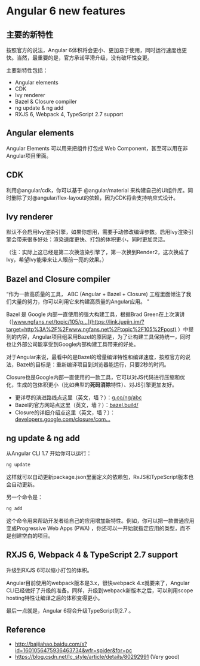# Angular 6 new features

## 主要的新特性

按照官方的说法，Angular 6体积将会更小、更加易于使用，同时运行速度也更快。当然，最重要的是，官方承诺平滑升级，没有破坏性变更。

主要新特性包括：

- Angular elements
- CDK
- Ivy renderer
- Bazel & Closure compiler
- ng update & ng add
- RXJS 6, Webpack 4, TypeScript 2.7 support

## Angular elements

Angular Elements 可以用来把组件打包成 Web Component，甚至可以用在非Angular项目里面。

## CDK

利用@angular/cdk，你可以基于 @angular/material 来构建自己的UI组件库。同时删除了对@angular/flex-layout的依赖，因为CDK将会支持响应式设计。

## Ivy renderer

默认不会启用Ivy渲染引擎，如果你想用，需要手动修改编译参数。启用Ivy渲染引擎会带来很多好处：渲染速度更快、打包的体积更小，同时更加灵活。

（注：实际上这已经是第二次换渲染引擎了，第一次换到Render2，这次换成了Ivy，希望Ivy能带来让人眼前一亮的效果。）

## Bazel and Closure compiler

“作为一款高质量的工具， ABC (Angular + Bazel + Closure) 工程里面倾注了我们大量的努力，你可以利用它来构建高质量的Angular应用。 ”

Bazel 是 Google 内部一直使用的强大构建工具，根据Brad Green在上次演讲（[www.ngfans.net/topic/105/p…](https://link.juejin.im/?target=http%3A%2F%2Fwww.ngfans.net%2Ftopic%2F105%2Fpost) ）中提到的内容，Angular项目组采用Bazel的原因是，为了让构建工具保持统一，同时也让外部公司能享受到Google内部构建工具带来的好处。

对于Angular来说，最看中的是Bazel的增量编译特性和编译速度，按照官方的说法，Bazel的目标是：重新编译项目到浏览器能运行，只要2秒的时间。

Closure也是Google内部一直使用的一款工具，它可以对JS代码进行压缩和优化，生成的包体积更小（比如典型的**死码消除**特性）、对JS引擎更加友好。

- 更详尽的演进路线点这里（英文，墙？）：[g.co/ng/abc](https://link.juejin.im/?target=http%3A%2F%2Fg.co%2Fng%2Fabc)
- Bazel的官方网站点这里（英文，墙？）：[bazel.build/](https://link.juejin.im/?target=https%3A%2F%2Fbazel.build%2F)
- Closure的详细介绍点这里（英文，墙？）：[developers.google.com/closure/com…](https://link.juejin.im/?target=https%3A%2F%2Fdevelopers.google.com%2Fclosure%2Fcompiler%2F)

## ng update & ng add

从Angular CLI 1.7 开始你可以运行：

```bash
ng update
```

这样就可以自动更新package.json里面定义的依赖包，RxJS和TypeScript版本也会自动更新。

另一个命令是：

```bash
ng add
```

这个命令用来帮助开发者给自己的应用增加新特性。例如，你可以把一款普通应用变成Progressive Web Apps (PWA) ，你还可以一开始就指定应用的类型，而不是创建空白的项目。

## RXJS 6, Webpack 4 & TypeScript 2.7 support

升级到RXJS 6可以缩小打包的体积。

Angular目前使用的webpack版本是3.x，很快webpack 4.x就要来了，Angular CLI已经做好了升级的准备。同样，升级到webpack新版本之后，可以利用scope hosting特性让编译之后的体积变得更小。

最后一点就是，Angular 6将会升级TypeScript到2.7 。

## Reference

* <http://baijiahao.baidu.com/s?id=1601056475936463734&wfr=spider&for=pc>
* <https://blog.csdn.net/lc_style/article/details/80292991> (Very good)
